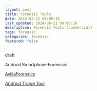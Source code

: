 ```yaml
---
layout: post
title: Forensic Tools
date: 2024-08-21 08:00:10
last_updated: 2024-08-21 08:00:10
description: Forensic Tools (commercial)
tags: forensic
categories: forensic
featured: false
---
```


draft

Android Smartphone Forensics

[AvillaForensics]: https://github.com/AvillaDaniel/AvillaForensics "https://github.com/AvillaDaniel/AvillaForensics"

[AvillaForensics]

[Android Triage Tool]: https://github.com/RealityNet/android_triage "https://github.com/RealityNet/android_triage"

[Android Triage Tool]
